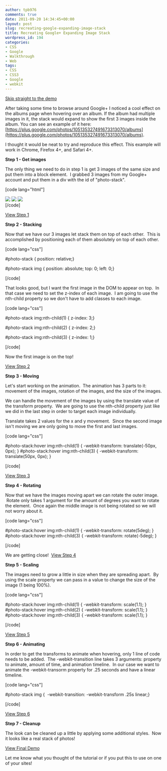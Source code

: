 ```yaml
---
author: tpb976
comments: true
date: 2011-09-20 14:34:45+00:00
layout: post
slug: recreating-google-expanding-image-stack
title: Recreating Google+ Expanding Image Stack
wordpress_id: 194
categories:
- CSS
- Google
- Walkthrough
- Web
tags:
- CSS
- CSS3
- Google
- webkit
---
```


[Skip straight to the demo](/demos/GooglePlusImage/)

After taking some time to browse around Google+ I noticed a cool effect on the albums page when hovering over an album. If the album had multiple images in it, the stack would expand to show the first 3 images inside the album. You can see an example of it here: [https://plus.google.com/photos/105135327491673313070/albums](https://plus.google.com/photos/105135327491673313070/albums).

I thought it would be neat to try and reproduce this effect. This example will work in Chrome, Firefox 4+, and Safari 4+.

**Step 1 - Get images**

The only thing we need to do in step 1 is get 3 images of the same size and put them into a block element.  I grabbed 3 images from my Google+ account and put them in a div with the id of "photo-stack".

[code lang="html"]
<div id="photo-stack">
    <img src="https://lh3.googleusercontent.com/-khtZ0GBqcOI/Th2kD8vv0ZE/AAAAAAAAACU/rd3t2O6QI-o/s195-c/BVI2008" />
    <img src="https://lh3.googleusercontent.com/-ZpghGAz-jZE/Th2kECfNChI/AAAAAAAAACI/VAtLWAuUbf0/s195-c/photo.jpg" />
    <img src="https://lh4.googleusercontent.com/-xcrH8Z9qHqI/Th2kEMhqQ1I/AAAAAAAAACA/jL8ZZTTpqA4/s195-c/photo.jpg" />
</div>
[/code]

[View Step 1](/demos/GooglePlusImage/step1.html)

**Step 2 - Stacking**

Now that we have our 3 images let stack them on top of each other.  This is accomplished by positioning each of them absolutely on top of each other.

[code lang="css"]

#photo-stack { position: relative;}

#photo-stack img { position: absolute; top: 0; left: 0;}

[/code]

That looks good, but I want the first image in the DOM to appear on top.  In that case we need to set the z-index of each image.  I am going to use the nth-child property so we don't have to add classes to each image.

[code lang="css"]

#photo-stack img:nth-child(1) { z-index: 3;}

#photo-stack img:nth-child(2) { z-index: 2;}

#photo-stack img:nth-child(3) { z-index: 1;}

[/code]

Now the first image is on the top!

[View Step 2](/demos/GooglePlusImage/step2.html)

**Step 3 - Moving**

Let's start working on the animation.  The animation has 3 parts to it: movement of the images, rotation of the images, and the size of the images.

We can handle the movement of the images by using the translate value of the transform property.  We are going to use the nth-child property just like we did in the last step in order to target each image individually.

Translate takes 2 values for the x and y movement.  Since the second image isn't moving we are only going to move the first and last images.

[code lang="css"]

#photo-stack:hover img:nth-child(1) {
    -webkit-transform: translate(-50px, 0px);
}
#photo-stack:hover img:nth-child(3) {
    -webkit-transform: translate(50px, 0px);
}

[/code]

[View Step 3](/demos/GooglePlusImage/step3.html)

**Step 4 - Rotating**

Now that we have the images moving apart we can rotate the outer image.  Rotate only takes 1 argument for the amount of degrees you want to rotate the element.  Once again the middle image is not being rotated so we will not worry about it.

[code lang="css"]

#photo-stack:hover img:nth-child(1) {
    -webkit-transform: rotate(5deg);
}
#photo-stack:hover img:nth-child(3) {
    -webkit-transform: rotate(-5deg);
}

[/code]

We are getting close!  [View Step 4](/demos/GooglePlusImage/step4.html)

**Step 5 - Scaling**

The images need to grow a little in size when they are spreading apart.  By using the scale property we can pass in a value to change the size of the image (1 being 100%).

[code lang="css"]

#photo-stack:hover img:nth-child(1) {
    -webkit-transform: scale(1.1);
}
#photo-stack:hover img:nth-child(2) {
    -webkit-transform: scale(1.1);
}
#photo-stack:hover img:nth-child(3) {
    -webkit-transform: scale(1.1);
}

[/code]

[View Step 5](/demos/GooglePlusImage/step5.html)

**Step 6 - Animating**

In order to get the transforms to animate when hovering, only 1 line of code needs to be added.  The -webkit-transition line takes 3 arguments: property to animate, amount of time, and animation timeline.  In our case we want to animate the -webkit-transorm property for .25 seconds and have a linear timeline.

[code lang="css"]

#photo-stack img {  -webkit-transition: -webkit-transform .25s linear;}

[/code]

[View Step 6](/demos/GooglePlusImage/step6.html)

**Step 7 - Cleanup**

The look can be cleaned up a little by applying some additional styles.  Now it looks like a real stack of photos!

[View Final Demo](/demos/GooglePlusImage/)

Let me know what you thought of the tutorial or if you put this to use on one of your sites!
